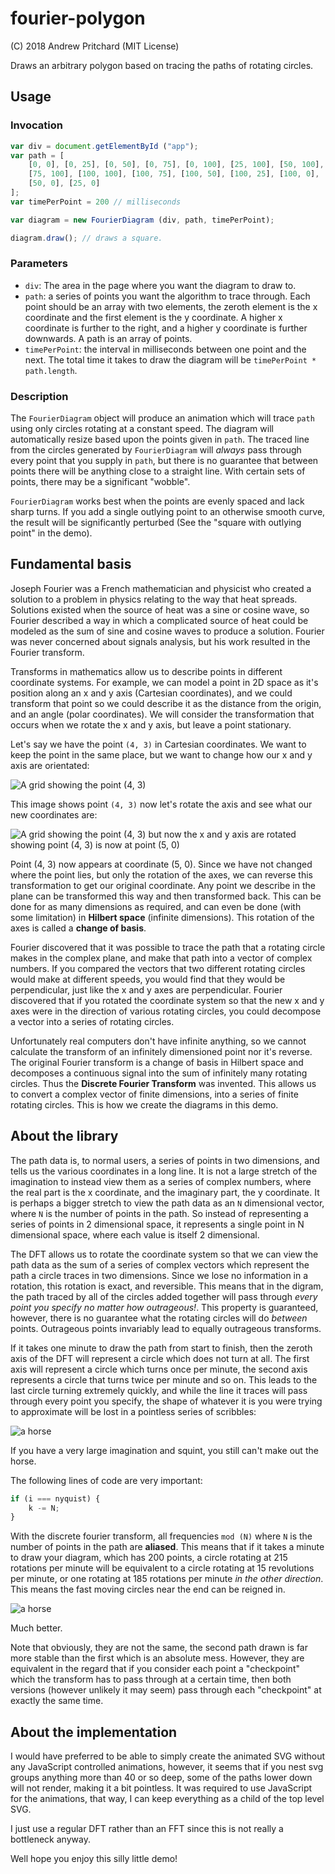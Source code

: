 # fourier-polygon

(C) 2018 Andrew Pritchard (MIT License)

Draws an arbitrary polygon based on tracing the paths of rotating circles.

## Usage

### Invocation

```javascript
var div = document.getElementById ("app");
var path = [
    [0, 0], [0, 25], [0, 50], [0, 75], [0, 100], [25, 100], [50, 100],
    [75, 100], [100, 100], [100, 75], [100, 50], [100, 25], [100, 0], [75, 0], 
    [50, 0], [25, 0]
];
var timePerPoint = 200 // milliseconds

var diagram = new FourierDiagram (div, path, timePerPoint);

diagram.draw(); // draws a square.
```

### Parameters

* `div`: The area in the page where you want the diagram to draw to.
* `path`: a series of points you want the algorithm to trace through. Each point should be an array with two elements, the zeroth element is the x coordinate and the first element is the y coordinate. A higher x coordinate is further to the right, and a higher y coordinate is further downwards. A path is an array of points.
* `timePerPoint`: the interval in milliseconds between one point and the next. The total time it takes to draw the diagram will be `timePerPoint * path.length`.

### Description

The `FourierDiagram` object will produce an animation which will trace `path` using only circles rotating at a constant speed. The diagram will automatically resize based upon the points given in `path`. The traced line from the circles generated by `FourierDiagram` will *always* pass through every point that you supply in `path`, but there is no guarantee that between points there will be anything close to a straight line. With certain sets of points, there may be a significant "wobble".

`FourierDiagram` works best when the points are evenly spaced and lack sharp turns. If you add a single outlying point to an otherwise smooth curve, the result will be significantly perturbed (See the "square with outlying point" in the demo).

## Fundamental basis

Joseph Fourier was a French mathematician and physicist who created a solution to a problem in physics relating to the way that heat spreads. Solutions existed when the source of heat was a sine or cosine wave, so Fourier described a way in which a complicated source of heat could be modeled as the sum of sine and cosine waves to produce a solution. Fourier was never concerned about signals analysis, but his work resulted in the Fourier transform.

Transforms in mathematics allow us to describe points in different coordinate systems. For example, we can model a point in 2D space as it's position along an x and y axis (Cartesian coordinates), and we could transform that point so we could describe it as the distance from the origin, and an angle (polar coordinates). We will consider the transformation that occurs when we rotate the x and y axis, but leave a point stationary.

Let's say we have the point `(4, 3)` in Cartesian coordinates. We want to keep the point in the same place, but we want to change how our x and y axis are orientated:

![A grid showing the point (4, 3)](images/point43.svg)

This image shows point `(4, 3)` now let's rotate the axis and see what our new coordinates are:

![A grid showing the point (4, 3) but now the x and y axis are rotated showing point (4, 3) is now at point (5, 0)](images/axis_rotation.svg)

Point (4, 3) now appears at coordinate (5, 0). Since we have not changed where the point lies, but only the rotation of the axes, we can reverse this transformation to get our original coordinate. Any point we describe in the plane can be transformed this way and then transformed back. This can be done for as many dimensions as required, and can even be done (with some limitation) in **Hilbert space** (infinite dimensions). This rotation of the axes is called a **change of basis**.

Fourier discovered that it was possible to trace the path that a rotating circle makes in the complex plane, and make that path into a vector of complex numbers. If you compared the vectors that two different rotating circles would make at different speeds, you would find that they would be perpendicular, just like the x and y axes are perpendicular. Fourier discovered that if you rotated the coordinate system so that the new x and y axes were in the direction of various rotating circles, you could decompose a vector into a series of rotating circles.

Unfortunately real computers don't have infinite anything, so we cannot calculate the transform of an infinitely dimensioned point nor it's reverse. The original Fourier transform is a change of basis in Hilbert space and decomposes a continuous signal into the sum of infinitely many rotating circles. Thus the **Discrete Fourier Transform** was invented. This allows us to convert a complex vector of finite dimensions, into a series of finite rotating circles. This is how we create the diagrams in this demo.

## About the library

The path data is, to normal users, a series of points in two dimensions, and tells us the various coordinates in a long line. It is not a large stretch of the imagination to instead view them as a series of complex numbers, where the real part is the x coordinate, and the imaginary part, the y coordinate. It is perhaps a bigger stretch to view the path data as an `N` dimensional vector, where `N` is the number of points in the path. So instead of representing a series of points in 2 dimensional space, it represents a single point in N dimensional space, where each value is itself 2 dimensional.

The DFT allows us to rotate the coordinate system so that we can view the path data as the sum of a series of complex vectors which represent the path a circle traces in two dimensions. Since we lose no information in a rotation, this rotation is exact, and reversible. This means that in the digram, the path traced by all of the circles added together will pass through *every point you specify no matter how outrageous!*. This property is guaranteed, however, there is no guarantee what the rotating circles will do *between* points. Outrageous points invariably lead to equally outrageous transforms.

If it takes one minute to draw the path from start to finish, then the zeroth axis of the DFT will represent a circle which does not turn at all. The first axis will represent a circle which turns once per minute, the second axis represents a circle that turns twice per minute and so on. This leads to the last circle turning extremely quickly, and while the line it traces will pass through every point you specify, the shape of whatever it is you were trying to approximate will be lost in a pointless series of scribbles:

![a horse](images/crazy_horse.svg)

If you have a very large imagination and squint, you still can't make out the horse.

The following lines of code are very important:

```javascript
if (i === nyquist) {
    k -= N;
}
```

With the discrete fourier transform, all frequencies `mod (N)` where `N` is the number of points in the path are **aliased**. This means that if it takes a minute to draw your diagram, which has 200 points, a circle rotating at 215 rotations per minute will be equivalent to a circle rotating at 15 revolutions per minute, or one rotating at 185 rotations per minute *in the other direction*. This means the fast moving circles near the end can be reigned in.

![a horse](images/regular_horse.svg)

Much better.

Note that obviously, they are not the same, the second path drawn is far more stable than the first which is an absolute mess. However, they are equivalent in the regard that if you consider each point a "checkpoint" which the transform has to pass through at a certain time, then both versions (however unlikely it may seem) pass through each "checkpoint" at exactly the same time.

## About the implementation

I would have preferred to be able to simply create the animated SVG without any JavaScript controlled animations, however, it seems that if you nest svg groups anything more than 40 or so deep, some of the paths lower down will not render, making it a bit pointless. It was required to use JavaScript for the animations, that way, I can keep everything as a child of the top level SVG.

I just use a regular DFT rather than an FFT since this is not really a bottleneck anyway.

Well hope you enjoy this silly little demo!
